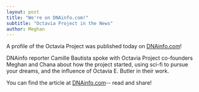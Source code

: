 ```yaml
---
layout: post
title: "We're on DNAinfo.com!"
subtitle: "Octavia Project in the News"
author: Meghan
---
```

A profile of the Octavia Project was published today on [DNAinfo.com](http://www.dnainfo.com/new-york/20150409/bed-stuy/workshops-use-sci-fi-fan-fiction-teach-girls-stem-writing-skills)! 

DNAinfo reporter Camille Bautista spoke with Octavia Project co-founders Meghan and Chana about how the project 
started, using sci-fi to pursue your dreams, and the influence of Octavia E. Butler in their work.

You can find the article at [DNAinfo.com](http://www.dnainfo.com/new-york/20150409/bed-stuy/workshops-use-sci-fi-fan-fiction-teach-girls-stem-writing-skills)--
read and share!
